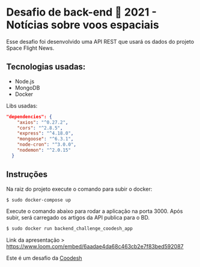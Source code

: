 #  Desafio de back-end 🏅 2021 - Notícias sobre voos espaciais
<p>Esse desafio foi desenvolvido uma API REST que usará os dados do projeto Space Flight News.</p>

<h2>Tecnologias usadas:</h2>
<ul>
    <li>Node.js</li>
    <li>MongoDB</li>
    <li>Docker</li>
</ul>

Libs usadas:
```json
"dependencies": {
    "axios": "^0.27.2",
    "cors": "^2.8.5",
    "express": "^4.18.0",
    "mongoose": "^6.3.1",
    "node-cron": "^3.0.0",
    "nodemon": "^2.0.15"
  }
```

<h2>Instruções</h2>
Na raiz do projeto execute o comando para subir o docker:

```bash
$ sudo docker-compose up
```

Execute o comando abaixo para rodar a aplicação na porta 3000. Após subir, será carregado os artigos da API publica para o BD. 

```bash
$ sudo docker run backend_challenge_coodesh_app 
```

Link da apresentação > https://www.loom.com/embed/6aadae4da68c463cb2e7f83bed592087

Este é um desafio da <a href="https://coodesh.com/"> Coodesh </a>
